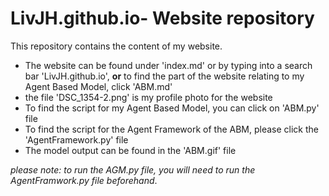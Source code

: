 # LivJH.github.io- Website repository 

This repository contains the content of my website.

* The website can be found under 'index.md' or by typing into a search bar 'LivJH.github.io', **or** to find the part of the website relating to my Agent Based Model, click 'ABM.md'
* the file 'DSC_1354-2.png' is my profile photo for the website
* To find the script for my Agent Based Model, you can click on 'ABM.py' file
* To find the script for the Agent Framework of the ABM, please click the 'AgentFramework.py' file
* The model output can be found in the 'ABM.gif' file

_please note: to run the AGM.py file, you will need to run the AgentFramwork.py file beforehand_. 

